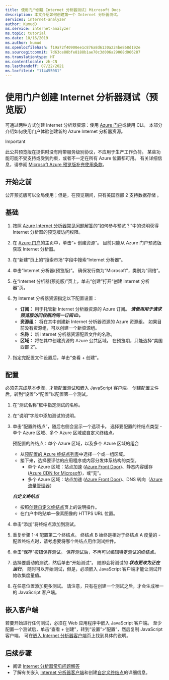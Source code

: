 ```yaml
---
title: 使用门户创建 Internet 分析器测试| Microsoft Docs
description: 本文介绍如何创建第一个 Internet 分析器测试。
services: internet-analyzer
author: KumudD
ms.service: internet-analyzer
ms.topic: tutorial
ms.date: 10/16/2019
ms.author: kumud
ms.openlocfilehash: f19a72f40900ee1c876a8d6130a224be868d192e
ms.sourcegitcommit: 7d63ce88bfe8188b1ae70c3d006a29068d066287
ms.translationtype: HT
ms.contentlocale: zh-CN
ms.lasthandoff: 07/22/2021
ms.locfileid: "114455081"
---
```

# <a name="create-an-internet-analyzer-test-using-portal-preview"></a>使用门户创建 Internet 分析器测试（预览版）

可通过两种方式创建 Internet 分析器资源：使用 [Azure 门户](internet-analyzer-cli.md)或使用 CLI。 本部分介绍如何使用门户体验创建新的 Azure Internet 分析器资源。

> [!IMPORTANT]
> 此公共预览版在提供时没有附带服务级别协议，不应用于生产工作负荷。 某些功能可能不受支持或受到约束，或者不一定在所有 Azure 位置都可用。 有关详细信息，请参阅 [Microsoft Azure 预览版补充使用条款](https://azure.microsoft.com/support/legal/preview-supplemental-terms/)。
>

## <a name="before-you-begin"></a>开始之前

公开预览版可以全局使用；但是，在预览期间，只有美国西部 2 支持数据存储  。

## <a name="basics"></a>基础

1. 按照 [Azure Internet 分析器常见问题解答](internet-analyzer-faq.md)的“如何参与预览？”中的说明获得 Internet 分析器的预览版访问权限。
2. 在 [Azure 门户](https://preview.portal.azure.com)的主页中，单击“+ 创建资源”。 目前只能从 Azure 门户预览版获取 Internet 分析器。
3. 在“新建”页上的“搜索市场”字段中搜索“Internet 分析器”。
4. 单击“Internet 分析器(预览版)”。 确保发行商为“Microsoft”，类别为“网络”。 
5. 在“Internet 分析器(预览版)”页上，单击“创建”打开“创建 Internet 分析器”页。
6. 为 Internet 分析器资源指定以下配置设置：

    * **订阅：** 用于托管新 Internet 分析器资源的 Azure 订阅。 **_请使用用于请求预览版访问权限的同一订阅 ID。_**
    * **资源组：** 将在其中创建新 Internet 分析器资源的 Azure 资源组。 如果目前没有资源组，可以创建一个新资源组。
    * **名称：** 新 Internet 分析器资源配置文件的名称。
    * **区域：** 将在其中创建资源的 Azure 公共区域。 在预览期，只能选择“美国西部 2”。

7. 指定完配置文件设置后，单击“查看 + 创建”。

## <a name="configuration"></a>配置

必须先完成基本步骤，才能配置测试和嵌入 JavaScript 客户端。 创建配置文件后，转到“设置”>“配置”以配置第一个测试。

1. 在“测试名称”框中指定测试的名称。
2. 在“说明”字段中添加测试的说明。
3. 单击“配置终结点”，随后右侧会显示一个选项卡。 选择要配置的终结点类型 - 单个 Azure 区域、多个 Azure 区域或自定义终结点。

    >
    预配置的终结点：单个 Azure 区域，以及多个 Azure 区域的组合
    * 从[预配置的 Azure 终结点列表](internet-analyzer-faq.md)中选择一个或一组区域。
    * 接下来，选择要评估的应用程序或内容分发体系结构的类型。
        * 单个 Azure 区域：站点加速 ([Azure Front Door](https://azure.microsoft.com/services/frontdoor/))、静态内容缓存 ([Azure CDN for Microsoft](https://azure.microsoft.com/services/cdn/))，或“无”。
        * 多个 Azure 区域：站点加速 ([Azure Front Door](https://azure.microsoft.com/services/frontdoor/))、DNS 转向（[Azure 流量管理器](https://azure.microsoft.com/services/traffic-manager/)）  

    ***自定义终结点***
    * 按照[创建自定义终结点](internet-analyzer-custom-endpoint.md)页上的说明操作。
    * 在门户中粘贴单一像素图像的 HTTPS URL 位置。
    >

4. 单击“添加”将终结点添加到测试。
5. 重复步骤 1-4 配置第二个终结点。 终结点 B 始终是相对于终结点 A 度量的 - 配置终结点时，请考虑要将哪个终结点用作测试控件。
6. 单击“保存”按钮保存测试。 保存测试后，不再可以编辑特定测试的终结点。
7. 选择要启动的测试，然后单击“开始测试”。 随即会将测试的 **_状态_*更改为*_正在运行_**。 随时可以开始测试，但是，必须嵌入 JavaScript 客户端才能让测试开始收集度量值。
8. 在任意位置添加更多测试。 请注意，只有在创建一个测试之后，才会生成唯一的 JavaScript 客户端。

## <a name="embed-client"></a>嵌入客户端

若要开始进行任何测试，必须在 Web 应用程序中嵌入 JavaScript 客户端。 至少配置一个测试后，单击“查看 + 创建”，转到“设置”>“配置”，然后复制 JavaScript 客户端。 可在[嵌入 Internet 分析器客户端](internet-analyzer-embed-client.md)页上找到具体的说明。  

## <a name="next-steps"></a>后续步骤

* 阅读 [Internet 分析器常见问题解答](internet-analyzer-faq.md)
* 了解有关嵌入 [Internet 分析器客户端](internet-analyzer-embed-client.md)和创建[自定义终结点](internet-analyzer-custom-endpoint.md)的详细信息。
